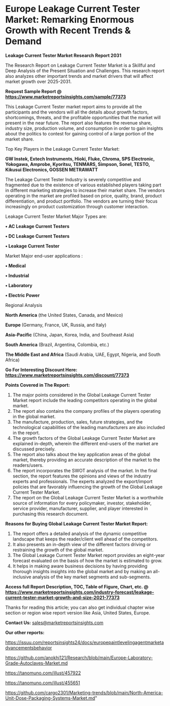  # Europe Leakage Current Tester Market: Remarking Enormous Growth with Recent Trends & Demand

<strong>Leakage Current Tester Market Research Report 2031</strong>

The Research Report on Leakage Current Tester Market is a Skillful and Deep Analysis of the Present Situation and Challenges. This research report also analyzes other important trends and market drivers that will affect market growth over 2025-2031.

<strong>Request Sample Report @ <a href=https://www.marketreportsinsights.com/sample/77373>https://www.marketreportsinsights.com/sample/77373</a></strong>

This Leakage Current Tester market report aims to provide all the participants and the vendors will all the details about growth factors, shortcomings, threats, and the profitable opportunities that the market will present in the near future. The report also features the revenue share, industry size, production volume, and consumption in order to gain insights about the politics to contest for gaining control of a large portion of the market share.

Top Key Players in the Leakage Current Tester Market:

<strong>GW Instek, Extech Instruments, Hioki, Fluke, Chroma, SPS Electronic, Yokogawa, Amprobe, Kyoritsu, TENMARS, Simpson, Sonel, TESTO, Kikusui Electronics, GOSSEN METRAWATT</strong>

The Leakage Current Tester Industry is severely competitive and fragmented due to the existence of various established players taking part in different marketing strategies to increase their market share. The vendors operating in the market are profiled based on price, quality, brand, product differentiation, and product portfolio. The vendors are turning their focus increasingly on product customization through customer interaction.

Leakage Current Tester Market Major Types are:

<strong>• AC Leakage Current Testers

• DC Leakage Current Testers

• Leakage Current Tester</strong>

Market Major end-user applications :

<strong>• Medical

• Industrial

• Laboratory

• Electric Power</strong>

Regional Analysis

</u><strong><b>North America</b></strong> (the United States, Canada, and Mexico)

<strong><b>Europe </b></strong>(Germany, France, UK, Russia, and Italy)

<strong><b>Asia-Pacific</b></strong> (China, Japan, Korea, India, and Southeast Asia)

<strong><b>South America</b></strong> (Brazil, Argentina, Colombia, etc.)

<strong><b>The Middle East and Africa</b></strong> (Saudi Arabia, UAE, Egypt, Nigeria, and South Africa)

<strong>Go For Interesting Discount Here: <a href=https://www.marketreportsinsights.com/discount/77373>https://www.marketreportsinsights.com/discount/77373</a></strong>

<strong>Points Covered in The Report:</strong>
<ol>
  <li>The major points considered in the Global Leakage Current Tester Market report include the leading competitors operating in the global market.</li>
  <li>The report also contains the company profiles of the players operating in the global market.</li>
  <li>The manufacture, production, sales, future strategies, and the technological capabilities of the leading manufacturers are also included in the report.</li>
  <li>The growth factors of the Global Leakage Current Tester Market are explained in-depth, wherein the different end-users of the market are discussed precisely.</li>
  <li>The report also talks about the key application areas of the global market, thereby providing an accurate description of the market to the readers/users.</li>
  <li>The report incorporates the SWOT analysis of the market. In the final section, the report features the opinions and views of the industry experts and professionals. The experts analyzed the export/import policies that are favorably influencing the growth of the Global Leakage Current Tester Market.</li>
  <li>The report on the Global Leakage Current Tester Market is a worthwhile source of information for every policymaker, investor, stakeholder, service provider, manufacturer, supplier, and player interested in purchasing this research document.</li>
</ol>
<strong>Reasons for Buying Global Leakage Current Tester Market Report:</strong>

<ol>
  <li>The report offers a detailed analysis of the dynamic competitive landscape that keeps the reader/client well ahead of the competitors.</li>
  <li>It also presents an in-depth view of the different factors driving or restraining the growth of the global market.</li>
  <li>The Global Leakage Current Tester Market report provides an eight-year forecast evaluated on the basis of how the market is estimated to grow.</li>
  <li>It helps in making aware business decisions by having providing thorough insights insights into the global market and by making an all-inclusive analysis of the key market segments and sub-segments.</li>
</ol>
<strong>Access full Report Description, TOC, Table of Figure, Chart, etc. @ <a href=https://www.marketreportsinsights.com/industry-forecast/leakage-current-tester-market-growth-and-size-2021-77373>https://www.marketreportsinsights.com/industry-forecast/leakage-current-tester-market-growth-and-size-2021-77373</a></strong>


Thanks for reading this article; you can also get individual chapter wise section or region wise report version like Asia, United States, Europe.

<strong>Contact Us:</strong>
sales@marketreportsinsights.com

<strong>Our other reports:</strong>

<a href=https://issuu.com/reportsinsights24/docs/europepaintlevelingagentmarketadvancementsbehavior>https://issuu.com/reportsinsights24/docs/europepaintlevelingagentmarketadvancementsbehavior</a>

<a href=https://github.com/anokhi121/Research/blob/main/Europe-Laboratory-Grade-Autoclaves-Market.md>https://github.com/anokhi121/Research/blob/main/Europe-Laboratory-Grade-Autoclaves-Market.md</a>

<a href=https://tanomuno.com/illust/457922>https://tanomuno.com/illust/457922</a>

<a href=https://tanomuno.com/illust/455651>https://tanomuno.com/illust/455651</a>

<a href=https://github.com/cargo2301/Marketing-trends/blob/main/North-America-Unit-Dose-Packaging-Systems-Market.md>https://github.com/cargo2301/Marketing-trends/blob/main/North-America-Unit-Dose-Packaging-Systems-Market.md</a>"

